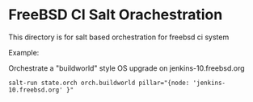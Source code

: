 # FreeBSD CI Salt Orachestration

This directory is for salt based orchestration for freebsd ci system

Example:

Orchestrate a "buildworld" style OS upgrade on jenkins-10.freebsd.org

```
salt-run state.orch orch.buildworld pillar="{node: 'jenkins-10.freebsd.org' }"
```


